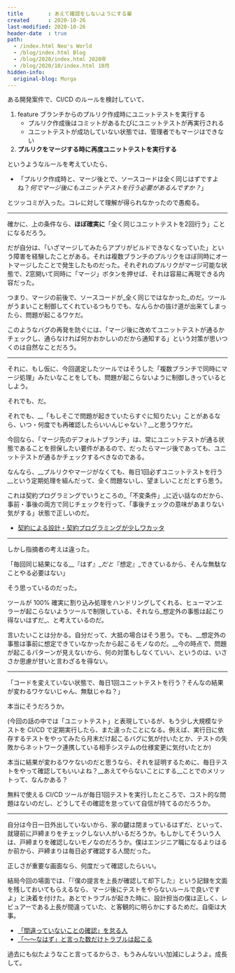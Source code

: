 ```yaml
---
title        : あえて確認をしないようにする輩
created      : 2020-10-26
last-modified: 2020-10-26
header-date  : true
path:
  - /index.html Neo's World
  - /blog/index.html Blog
  - /blog/2020/index.html 2020年
  - /blog/2020/10/index.html 10月
hidden-info:
  original-blog: Murga
---
```


ある開発案件で、CI/CD のルールを検討していて、

1. feature ブランチからのプルリク作成時にユニットテストを実行する
    - プルリク作成後はコミットがあるたびにユニットテストが再実行される
    - ユニットテストが成功していない状態では、管理者でもマージはできない
2. __プルリクをマージする時に再度ユニットテストを実行する__

というようなルールを考えていたら、

- 「プルリク作成時と、マージ後とで、ソースコードは全く同じはずですよね？_何でマージ後にもユニットテストを行う必要があるんですか？_」

とツッコミが入った。コレに対して理解が得られなかったので愚痴る。

---

確かに、上の条件なら、__ほぼ確実に__「全く同じユニットテストを2回行う」ことになるだろう。

だが自分は、「いざマージしてみたらアプリがビルドできなくなっていた」という障害を経験したことがある。それは複数ブランチのプルリクをほぼ同時にオートマージしたことで発生したものだった。それぞれのプルリクがマージ可能な状態で、2窓開いて同時に「マージ」ボタンを押せば、それは容易に再現できる内容だった。

つまり、マージの前後で、ソースコードが_全く同じではなかった_のだ。ツールがうまいこと制御してくれているつもりでも、なんらかの抜け道が出来てしまったら、問題が起こるワケだ。

このようなバグの再発を防ぐには、「マージ後に改めてユニットテストが通るかチェックし、通らなければ何かおかしいのだから通知する」という対策が思いつくのは自然なことだろう。

---

それに、もし仮に、今回選定したツールではそうした「複数ブランチで同時にマージ処理」みたいなことをしても、問題が起こらないように制御しきっているとしよう。

それでも、だ。

それでも、__「もしそこで問題が起きていたらすぐに知りたい」ことがあるなら、いつ・何度でも再確認したらいいんじゃない？__と思うワケだ。

今回なら、「マージ先のデフォルトブランチ」は、常にユニットテストが通る状態であることを担保したい要件があるので、だったらマージ後であっても、ユニットテストが通るかチェックするべきなのである。

なんなら、__プルリクやマージがなくても、毎日1回必ずユニットテストを行う__という定期処理を組んだって、全く問題ないし、望ましいことだとすら思う。

これは契約プログラミングでいうところの_「不変条件」_に近い話なのだから、事前・事後の両方で同じチェックを行って、「事後チェックの意味があまりない気がする」状態で正しいのだ。

- [契約による設計・契約プログラミングが少しワカッタ](/blog/2019/10/05-01.html)

---

しかし指摘者の考えは違った。

「毎回同じ結果になる__『はず』__だと_『想定』_できているから、そんな無駄なことやる必要はない」

そう思っているのだった。

ツールが 100% 確実に割り込み処理をハンドリングしてくれる、ヒューマンエラーが起こらないようツールで制限している、それなら_想定外の事態は起こり得ないはずだ_、と考えているのだ。

言いたいことは分かる。自分だって、大抵の場合はそう思う。でも、__想定外の事態は事前に想定できていなかったから起こるモノなのだ。__今の時点で、問題が起こるパターンが見えないから、何の対策もしなくていい、というのは、いささか思慮が甘いと言わざるを得ない。

---

「コードを変えていない状態で、毎日1回ユニットテストを行う？そんなの結果が変わるワケないじゃん、無駄じゃね？」

本当にそうだろうか。

(今回の話の中では「ユニットテスト」と表現しているが、もう少し大規模なテストを CI/CD で定期実行したら、また違ったことになる。例えば、実行日に依存するテストをやってみたら月末だけ起こるバグに気が付いたとか、テストの失敗からネットワーク連携している相手システムの仕様変更に気付いたとか)

本当に結果が変わるワケないのだと思うなら、それを証明するために、毎日テストをやって確認してもいいよね？__あえてやらないことにする__ことでのメリットって、なんかある？

無料で使える CI/CD ツールが毎日1回テストを実行したところで、コスト的な問題はないのだし、どうしてその確認を怠っていて自信が持てるのだろうか。

---

自分は今日一日外出していないから、家の鍵は閉まっているはずだ、といって、就寝前に戸締まりをチェックしない人がいるだろうか。もしかしてそういう人は、戸締まりを確認しないモノなのだろうか。僕はエンジニア職になるよりはるか前から、戸締まりは毎日必ず確認する人間だった。

正しさが重要な画面なら、何度だって確認したらいい。

結局今回の場面では、「『僕の提言を上長が確認して却下した』という記録を文面を残しておいてもらえるなら、マージ後にテストをやらないルールで良いですよ」と決着を付けた。あとでトラブルが起きた時に、設計担当の僕は正しく、レビュアーである上長が間違っていた、と客観的に明らかにするためだ。自衛は大事。

- [「間違っていないことの確認」を怠る人](/blog/2018/07/23-01.html)
- [「～～なはず」と言った数だけトラブルは起こる](/blog/2019/04/08-01.html)

過去にも似たようなこと言ってるからさ、もうみんないい加減にしようよ。成長して。
